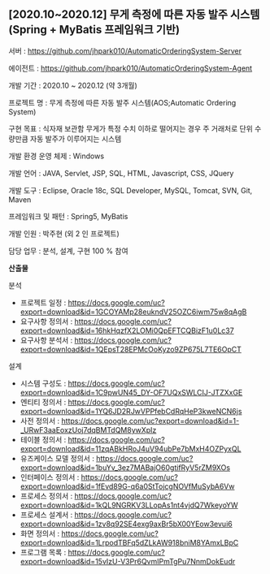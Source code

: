 ## [2020.10~2020.12] 무게 측정에 따른 자동 발주 시스템 (Spring + MyBatis 프레임워크 기반)

서버 : https://github.com/jhpark010/AutomaticOrderingSystem-Server

에이전트 : https://github.com/jhpark010/AutomaticOrderingSystem-Agent


개발 기간 : 2020.10 ~ 2020.12 (약 3개월)

프로젝트 명 : 무게 측정에 따른 자동 발주 시스템(AOS;Automatic Ordering System)

구현 목표	: 식자재 보관함 무게가 특정 수치 이하로 떨어지는 경우 주 거래처로 단위 수량만큼 자동 발주가 이루어지는 시스템

개발 환경	운영 체제 : Windows

개발 언어	: JAVA, Servlet, JSP, SQL, HTML, Javascript, CSS, JQuery

개발 도구	: Eclipse, Oracle 18c, SQL Developer, MySQL, Tomcat, SVN, Git, Maven

프레임워크 및 패턴 : Spring5, MyBatis

개발 인원	: 박주현 (외 2 인 프로젝트)

담당 업무	: 분석, 설계, 구현 100 % 참여

**산출물**

분석
- 프로젝트 일정 : https://docs.google.com/uc?export=download&id=1GCOYAMp28eukndV25OZC6iwm75w8qAgB
- 요구사항 정의서 : https://docs.google.com/uc?export=download&id=16hkHqzfX2LOMi0QpEFTCQBizF1u0Lc37
- 요구사항 분석서 : https://docs.google.com/uc?export=download&id=1QEpsT28EPMcOoKyzo9ZP675L7TE6OpCT

설계

- 시스템 구성도 : https://docs.google.com/uc?export=download&id=1C9pwUN45_DY-OF7UQxSWLCIJ-JTZXxGE
- 엔티티 정의서 : https://docs.google.com/uc?export=download&id=1YQ6JD2RJwVPPfebCdRqHeP3kweNCN6js
- 사전 정의서 : https://docs.google.com/uc?export=download&id=1-_URwF3aaEoxzUoj7dqBMTdQM8ywXpIz
- 테이블 정의서 : https://docs.google.com/uc?export=download&id=11zqABkHRoJ4uV94ubPe7bMxH4OZPyxQL
- 유즈케이스 모델 정의서 : https://docs.google.com/uc?export=download&id=1buYv_3ez7MABajO60gtifRyV5rZM9XOs
- 인터페이스 정의서 : https://docs.google.com/uc?export=download&id=1fEvd89G-q6a0StTojcgNOVfMuSybA6Vw
- 프로세스 정의서 : https://docs.google.com/uc?export=download&id=1kQL9NGRKV3LLopAs1nt4vjdQ7WkeyoYW
- 프로세스 설계서 : https://docs.google.com/uc?export=download&id=1zv8q92SE4exg9axBr5bX00YEow3evui6
- 화면 정의서 : https://docs.google.com/uc?export=download&id=1LrpodTBFq5dZLkAW918bniM8YAmxLBpC
- 프로그램 목록 : https://docs.google.com/uc?export=download&id=15vIzU-V3Pr6QvmIPmTgPu7NnmDokEudr
